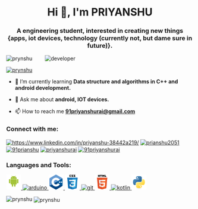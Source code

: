 <h1 align="center">Hi 👋, I'm PRIYANSHU</h1>
<h3 align="center">A engineering student, interested in creating new things {apps, iot devices, technology (currently not, but dame sure in future)}.</h3>
<img align= "right" alt= "developer" width= "400" src = "https://camo.githubusercontent.com/5ddf73ad3a205111cf8c686f687fc216c2946a75005718c8da5b837ad9de78c9/68747470733a2f2f7468756d62732e6766796361742e636f6d2f4576696c4e657874446576696c666973682d736d616c6c2e676966" >
<p><img src="https://komarev.com/ghpvc/?username=prynshu&label=Profile%20views&color=0e75b6&style=flat" alt="prynshu" /><p>

<p align="left"> <a href="https://github.com/ryo-ma/github-profile-trophy"><img src="https://github-profile-trophy.vercel.app/?username=prynshu" alt="prynshu" /></a> </p>

- 🌱 I’m currently learning **Data structure and algorithms in C++ and android development.**

- 💬 Ask me about **android, IOT devices.**

- 📫 How to reach me **91priyanshurai@gmail.com**

<h3 align="left">Connect with me:</h3>
<p align="left">
<a href="https://www.linkedin.com/in/priyanshu-38442a219/" target="blank"><img align="center" src="https://raw.githubusercontent.com/rahuldkjain/github-profile-readme-generator/master/src/images/icons/Social/linked-in-alt.svg" alt="https://www.linkedin.com/in/priyanshu-38442a219/" height="30" width="40" /></a>
<a href="https://instagram.com/prianshu2051" target="blank"><img align="center" src="https://raw.githubusercontent.com/rahuldkjain/github-profile-readme-generator/master/src/images/icons/Social/instagram.svg" alt="prianshu2051" height="30" width="40" /></a>
<a href="https://www.hackerrank.com/91prianshu" target="blank"><img align="center" src="https://raw.githubusercontent.com/rahuldkjain/github-profile-readme-generator/master/src/images/icons/Social/hackerrank.svg" alt="91prianshu" height="30" width="40" /></a>
<a href="https://codeforces.com/profile/priyanshurai" target="blank"><img align="center" src="https://raw.githubusercontent.com/rahuldkjain/github-profile-readme-generator/master/src/images/icons/Social/codeforces.svg" alt="priyanshurai" height="30" width="40" /></a>
<a href="https://auth.geeksforgeeks.org/user/91priyanshurai" target="blank"><img align="center" src="https://raw.githubusercontent.com/rahuldkjain/github-profile-readme-generator/master/src/images/icons/Social/geeks-for-geeks.svg" alt="91priyanshurai" height="30" width="40" /></a>
</p>

<h3 align="left">Languages and Tools:</h3>
<p align="left"> <a href="https://developer.android.com" target="_blank" rel="noreferrer"> <img src="https://raw.githubusercontent.com/devicons/devicon/master/icons/android/android-original-wordmark.svg" alt="android" width="40" height="40"/> </a> <a href="https://www.arduino.cc/" target="_blank" rel="noreferrer"> <img src="https://cdn.worldvectorlogo.com/logos/arduino-1.svg" alt="arduino" width="40" height="40"/> </a> <a href="https://www.w3schools.com/cpp/" target="_blank" rel="noreferrer"> <img src="https://raw.githubusercontent.com/devicons/devicon/master/icons/cplusplus/cplusplus-original.svg" alt="cplusplus" width="40" height="40"/> </a> <a href="https://www.w3schools.com/css/" target="_blank" rel="noreferrer"> <img src="https://raw.githubusercontent.com/devicons/devicon/master/icons/css3/css3-original-wordmark.svg" alt="css3" width="40" height="40"/> </a> <a href="https://git-scm.com/" target="_blank" rel="noreferrer"> <img src="https://www.vectorlogo.zone/logos/git-scm/git-scm-icon.svg" alt="git" width="40" height="40"/> </a> <a href="https://www.w3.org/html/" target="_blank" rel="noreferrer"> <img src="https://raw.githubusercontent.com/devicons/devicon/master/icons/html5/html5-original-wordmark.svg" alt="html5" width="40" height="40"/> </a> <a href="https://kotlinlang.org" target="_blank" rel="noreferrer"> <img src="https://www.vectorlogo.zone/logos/kotlinlang/kotlinlang-icon.svg" alt="kotlin" width="40" height="40"/> </a> <a href="https://www.python.org" target="_blank" rel="noreferrer"> <img src="https://raw.githubusercontent.com/devicons/devicon/master/icons/python/python-original.svg" alt="python" width="40" height="40"/> </a> </p>

<p><img align="left" src="https://github-readme-stats.vercel.app/api/top-langs?username=prynshu&show_icons=true&locale=en&layout=compact" alt="prynshu" /></p>

<p>&nbsp;<img align="center" src="https://github-readme-stats.vercel.app/api?username=prynshu&show_icons=true&locale=en" alt="prynshu" /></p>
